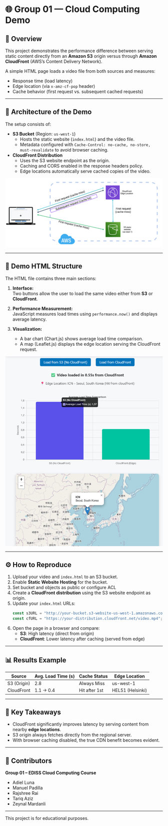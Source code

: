 # 🌐 Group 01 — Cloud Computing Demo

## 🚀 Overview
This project demonstrates the performance difference between serving static content directly from an **Amazon S3** origin versus through **Amazon CloudFront** (AWS’s Content Delivery Network).

A simple HTML page loads a video file from both sources and measures:
- Response time (load latency)
- Edge location (via `x-amz-cf-pop` header)
- Cache behavior (first request vs. subsequent cached requests)

---

## 🧱 Architecture of the Demo

The setup consists of:
- **S3 Bucket** (Region: `us-west-1`)  
  - Hosts the static website (`index.html`) and the video file.  
  - Metadata configured with `Cache-Control: no-cache, no-store, must-revalidate` to avoid browser caching.
- **CloudFront Distribution**  
  - Uses the S3 website endpoint as the origin.  
  - Caching and CORS enabled in the response headers policy.  
  - Edge locations automatically serve cached copies of the video.

<p align="center">
  <img src="demo_architecture.png" alt="CDN Demo Architecture" width="600">
</p>

---

## 🧩 Demo HTML Structure
The HTML file contains three main sections:
1. **Interface:**  
   Two buttons allow the user to load the same video either from **S3** or **CloudFront**.

2. **Performance Measurement:**  
   JavaScript measures load times using `performance.now()` and displays average latency.

3. **Visualization:**  
   - A bar chart (Chart.js) shows average load time comparison.  
   - A map (Leaflet.js) displays the edge location serving the CloudFront request.

<p align="center">
  <img src="demo_ui.png" alt="Demo Webpage" width="600">
</p>

---

## ⚙️ How to Reproduce
1. Upload your video and `index.html` to an S3 bucket.
2. Enable **Static Website Hosting** for the bucket.
3. Set bucket and objects as public or configure ACL
4. Create a **CloudFront distribution** using the S3 website endpoint as origin.
5. Update your `index.html` URLs:
   ```js
   const s3URL = "http://your-bucket.s3-website-us-west-1.amazonaws.com/video.mp4";
   const cfURL = "https://your-distribution.cloudfront.net/video.mp4";
6. Open the page in a browser and compare:
   - **S3**: High latency (direct from origin)  
   - **CloudFront**: Lower latency after caching (served from edge)

---

## 📊 Results Example

| Source        | Avg. Load Time (s) | Cache Status | Edge Location |
|----------------|--------------------|---------------|----------------|
| S3 (Origin)    | 2.8                | Always Miss   | us-west-1      |
| CloudFront     | 1.1 → 0.4          | Hit after 1st | HEL51 (Helsinki) |

---

## 🧠 Key Takeaways
- CloudFront significantly improves latency by serving content from nearby **edge locations**.
- S3 origin always fetches directly from the regional server.
- With browser caching disabled, the true CDN benefit becomes evident.

---

## 👥 Contributors
**Group 01 – EDISS Cloud Computing Course**  
- Adiel Luna
- Manuel Padilla
- Rajshree Rai
- Tariq Aziz
- Zeynal Mardanli

---
This project is for educational purposes.




